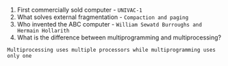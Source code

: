 1. First commercially sold computer - `UNIVAC-1`
2. What solves external fragmentation - `Compaction and paging`
3. Who invented the ABC computer - `William Sewatd Burroughs and Hermain Hollarith`
4. What is the difference between multiprogramming and multiprocessing?
```
Multiprocessing uses multiple processors while multiprogramming uses only one
```